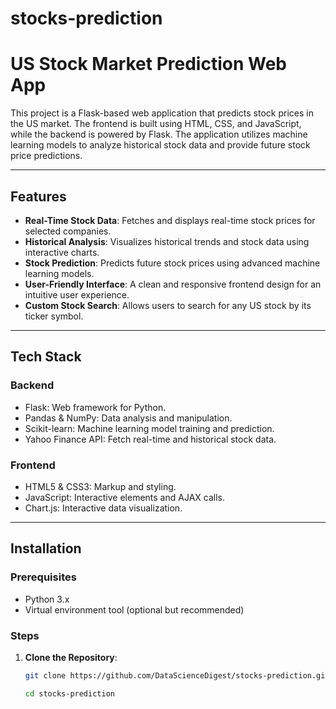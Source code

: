 # stocks-prediction
# US Stock Market Prediction Web App

This project is a Flask-based web application that predicts stock prices in the US market. The frontend is built using HTML, CSS, and JavaScript, while the backend is powered by Flask. The application utilizes machine learning models to analyze historical stock data and provide future stock price predictions.

---

## Features

- **Real-Time Stock Data**: Fetches and displays real-time stock prices for selected companies.
- **Historical Analysis**: Visualizes historical trends and stock data using interactive charts.
- **Stock Prediction**: Predicts future stock prices using advanced machine learning models.
- **User-Friendly Interface**: A clean and responsive frontend design for an intuitive user experience.
- **Custom Stock Search**: Allows users to search for any US stock by its ticker symbol.

---

## Tech Stack

### Backend
- Flask: Web framework for Python.
- Pandas & NumPy: Data analysis and manipulation.
- Scikit-learn: Machine learning model training and prediction.
- Yahoo Finance API: Fetch real-time and historical stock data.

### Frontend
- HTML5 & CSS3: Markup and styling.
- JavaScript: Interactive elements and AJAX calls.
- Chart.js: Interactive data visualization.

---

## Installation

### Prerequisites
- Python 3.x
- Virtual environment tool (optional but recommended)

### Steps
1. **Clone the Repository**:
   ```bash
   git clone https://github.com/DataScienceDigest/stocks-prediction.git
   
   cd stocks-prediction

